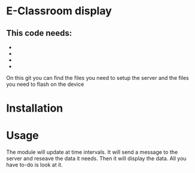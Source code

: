 # E-Classroom display

This code needs:
-
-
-
-
-

On this git you can find the files you need to setup the server and the files you need to flash on the device

# Installation


# Usage
The module will update at time intervals.
It will send a message to the server and reseave the data it needs.
Then it will display the data. 
All you have to-do is look at it.

